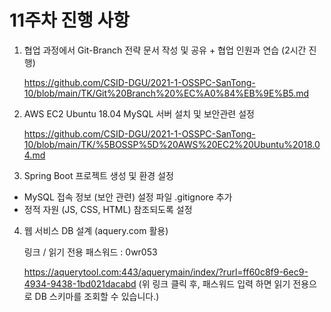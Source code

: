 # 11주차 진행 사항 



1. 협업 과정에서 Git-Branch 전략 문서 작성 및 공유 + 협업 인원과 연습 (2시간 진행) 

   https://github.com/CSID-DGU/2021-1-OSSPC-SanTong-10/blob/main/TK/Git%20Branch%20%EC%A0%84%EB%9E%B5.md

2. AWS EC2 Ubuntu 18.04 MySQL 서버 설치 및 보안관련 설정 

   https://github.com/CSID-DGU/2021-1-OSSPC-SanTong-10/blob/main/TK/%5BOSSP%5D%20AWS%20EC2%20Ubuntu%2018.04.md

3. Spring Boot 프로젝트 생성 및 환경 설정 

- MySQL 접속 정보 (보안 관련) 설정 파일 .gitignore 추가
- 정적 자원 (JS, CSS, HTML) 참조되도록 설정 

4. 웹 서비스 DB 설계 (aquery.com 활용) 

   링크 / 읽기 전용 패스워드 : 0wr053

   https://aquerytool.com:443/aquerymain/index/?rurl=ff60c8f9-6ec9-4934-9438-1bd021dacabd (위 링크 클릭 후, 패스워드 입력 하면 읽기 전용으로 DB 스키마를 조회할 수 있습니다.)